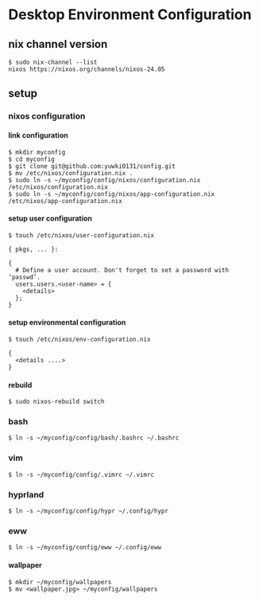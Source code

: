 # Desktop Environment Configuration

## nix channel version

```
$ sudo nix-channel --list
nixos https://nixos.org/channels/nixos-24.05
```

## setup

### nixos configuration

#### link configuration

```
$ mkdir myconfig
$ cd myconfig
$ git clone git@github.com:yuwki0131/config.git
$ mv /etc/nixos/configuration.nix .
$ sudo ln -s ~/myconfig/config/nixos/configuration.nix /etc/nixos/configuration.nix
$ sudo ln -s ~/myconfig/config/nixos/app-configuration.nix /etc/nixos/app-configuration.nix
```

#### setup user configuration

```
$ touch /etc/nixos/user-configuration.nix
```

```
{ pkgs, ... }:

{
  # Define a user account. Don't forget to set a password with ‘passwd’.
  users.users.<user-name> = {
    <details>
  };
}
```

#### setup environmental configuration

```
$ touch /etc/nixos/env-configuration.nix
```

```
{
  <details ....>
}
```

#### rebuild


```
$ sudo nixos-rebuild switch
```

### bash

```
$ ln -s ~/myconfig/config/bash/.bashrc ~/.bashrc
```

### vim

```
$ ln -s ~/myconfig/config/.vimrc ~/.vimrc
```

### hyprland

```
$ ln -s ~/myconfig/config/hypr ~/.config/hypr
```

### eww

```
$ ln -s ~/myconfig/config/eww ~/.config/eww
```

#### wallpaper
```
$ mkdir ~/myconfig/wallpapers
$ mv <wallpaper.jpg> ~/myconfig/wallpapers
```

